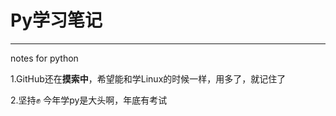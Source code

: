 # Py学习笔记
***
notes for python

1.GitHub还在**摸索中**，希望能和学Linux的时候一样，用多了，就记住了


2.坚持✊ 今年学py是大头啊，年底有考试


